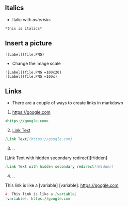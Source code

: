 ## Italics
* Italic with *asterisks*
```
*this is italics*
```

## Insert a picture
```
![Label](file.PNG)
```
* Change the image scale
```
![Label](file.PNG =100x20)
![Label](file.PNG =100x)
```

## Links
* There are a couple of ways to create links in markdown
1. <https://google.com>
```md
<https://google.com>
```
2. [Link Text](https://google.com)
```md
[Link Text](https://google.com)
```
3. ..


[Link Text with hidden secondary redirect][Hidden]
```md
[Link Text with hidden secondary redirect][Hidden]
```
4. ..


This link is like a [variable] 
[variable]: https://google.com
```md
4. This link is like a [variable] 
[variable]: https://google.com
```
